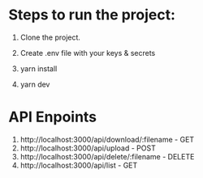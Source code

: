 # Steps to run the project:

1. Clone the project.

2. Create .env file with your keys & secrets

3. yarn install

4. yarn dev

# API Enpoints

1. http://localhost:3000/api/download/:filename - GET
2. http://localhost:3000/api/upload - POST
1. http://localhost:3000/api/delete/:filename - DELETE
1. http://localhost:3000/api/list - GET
